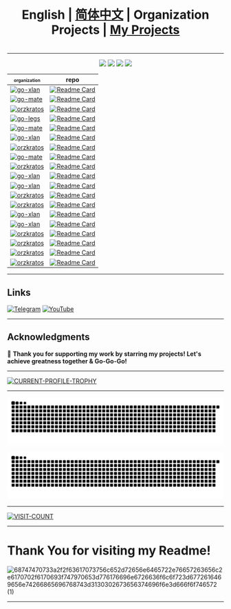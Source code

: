 <h4 align="center" style="font-size: 2.0em;"><strong>English</strong> | <a href="./README.zh.md">简体中文</a> | <strong>Organization Projects</strong> | <a href="../README.md">My Projects</a></h4>

---

<div align="center">

<!-- 这是一个注释，它不会在渲染时显示出来，这是项目列表的起始位置 -->

<a href="https://github.com/orgs/go-xlan/repositories"><img src="https://img.shields.io/badge/go+xlan-%2391C4A4.svg?style=flat&logoColor=white" height="40"></a>
<a href="https://github.com/orgs/go-mate/repositories"><img src="https://img.shields.io/badge/go+mate-%2335A8D5.svg?style=flat&logoColor=white" height="40"></a>
<a href="https://github.com/orgs/orzkratos/repositories"><img src="https://img.shields.io/badge/orzkratos-%2320B2AA.svg?style=flat&logoColor=white" height="40"></a>
<a href="https://github.com/orgs/go-legs/repositories"><img src="https://img.shields.io/badge/go+legs-%23DC143C.svg?style=flat&logoColor=white" height="40"></a>

| **<span style="font-size: 10px;">organization</span>** | **repo** |
|----------|----------|
| [![go-xlan](https://img.shields.io/badge/go+xlan-%23FF1493.svg?style=flat&logoColor=white)](https://github.com/go-xlan) | [![Readme Card](https://github-readme-stats.vercel.app/api/pin/?username=go-xlan&repo=gogitv5git&theme=apprentice)](https://github.com/go-xlan/gogitv5git) |
| [![go-mate](https://img.shields.io/badge/go+mate-%23FFD700.svg?style=flat&logoColor=white)](https://github.com/go-mate) | [![Readme Card](https://github-readme-stats.vercel.app/api/pin/?username=go-mate&repo=depbump&theme=holi)](https://github.com/go-mate/depbump) |
| [![orzkratos](https://img.shields.io/badge/orzkratos-%23F2D330.svg?style=flat&logoColor=white)](https://github.com/orzkratos) | [![Readme Card](https://github-readme-stats.vercel.app/api/pin/?username=orzkratos&repo=apmkratos&theme=great-gatsby)](https://github.com/orzkratos/apmkratos) |
| [![go-legs](https://img.shields.io/badge/go+legs-%2332CD32.svg?style=flat&logoColor=white)](https://github.com/go-legs) | [![Readme Card](https://github-readme-stats.vercel.app/api/pin/?username=go-legs&repo=.github&theme=bear)](https://github.com/go-legs/.github) |
| [![go-mate](https://img.shields.io/badge/go+mate-%2391C4A4.svg?style=flat&logoColor=white)](https://github.com/go-mate) | [![Readme Card](https://github-readme-stats.vercel.app/api/pin/?username=go-mate&repo=replicago&theme=solarized-light)](https://github.com/go-mate/replicago) |
| [![go-xlan](https://img.shields.io/badge/go+xlan-%238A2BE2.svg?style=flat&logoColor=white)](https://github.com/go-xlan) | [![Readme Card](https://github-readme-stats.vercel.app/api/pin/?username=go-xlan&repo=elasticapm&theme=onedark)](https://github.com/go-xlan/elasticapm) |
| [![orzkratos](https://img.shields.io/badge/orzkratos-%23F2D330.svg?style=flat&logoColor=white)](https://github.com/orzkratos) | [![Readme Card](https://github-readme-stats.vercel.app/api/pin/?username=orzkratos&repo=swaggokratos&theme=cobalt2)](https://github.com/orzkratos/swaggokratos) |
| [![go-mate](https://img.shields.io/badge/go+mate-%23FF5733.svg?style=flat&logoColor=white)](https://github.com/go-mate) | [![Readme Card](https://github-readme-stats.vercel.app/api/pin/?username=go-mate&repo=.github&theme=yeblu)](https://github.com/go-mate/.github) |
| [![orzkratos](https://img.shields.io/badge/orzkratos-%2320B2AA.svg?style=flat&logoColor=white)](https://github.com/orzkratos) | [![Readme Card](https://github-readme-stats.vercel.app/api/pin/?username=orzkratos&repo=zapzkratos&theme=calm)](https://github.com/orzkratos/zapzkratos) |
| [![go-xlan](https://img.shields.io/badge/go+xlan-%2395C59D.svg?style=flat&logoColor=white)](https://github.com/go-xlan) | [![Readme Card](https://github-readme-stats.vercel.app/api/pin/?username=go-xlan&repo=gogitosgcm&theme=city_lights)](https://github.com/go-xlan/gogitosgcm) |
| [![go-xlan](https://img.shields.io/badge/go+xlan-%23DC143C.svg?style=flat&logoColor=white)](https://github.com/go-xlan) | [![Readme Card](https://github-readme-stats.vercel.app/api/pin/?username=go-xlan&repo=redissuo&theme=cobalt)](https://github.com/go-xlan/redissuo) |
| [![orzkratos](https://img.shields.io/badge/orzkratos-%2395C59D.svg?style=flat&logoColor=white)](https://github.com/orzkratos) | [![Readme Card](https://github-readme-stats.vercel.app/api/pin/?username=orzkratos&repo=vue3kratos&theme=buefy)](https://github.com/orzkratos/vue3kratos) |
| [![orzkratos](https://img.shields.io/badge/orzkratos-%23F2D330.svg?style=flat&logoColor=white)](https://github.com/orzkratos) | [![Readme Card](https://github-readme-stats.vercel.app/api/pin/?username=orzkratos&repo=authkratos&theme=flag-india)](https://github.com/orzkratos/authkratos) |
| [![go-xlan](https://img.shields.io/badge/go+xlan-%233CB371.svg?style=flat&logoColor=white)](https://github.com/go-xlan) | [![Readme Card](https://github-readme-stats.vercel.app/api/pin/?username=go-xlan&repo=goyamlv3up&theme=swift)](https://github.com/go-xlan/goyamlv3up) |
| [![go-xlan](https://img.shields.io/badge/go+xlan-%2391C4A4.svg?style=flat&logoColor=white)](https://github.com/go-xlan) | [![Readme Card](https://github-readme-stats.vercel.app/api/pin/?username=go-xlan&repo=.github&theme=nord)](https://github.com/go-xlan/.github) |
| [![orzkratos](https://img.shields.io/badge/orzkratos-%23F09F3B.svg?style=flat&logoColor=white)](https://github.com/orzkratos) | [![Readme Card](https://github-readme-stats.vercel.app/api/pin/?username=orzkratos&repo=gormkratos&theme=default_repocard)](https://github.com/orzkratos/gormkratos) |
| [![orzkratos](https://img.shields.io/badge/orzkratos-%2391C4A4.svg?style=flat&logoColor=white)](https://github.com/orzkratos) | [![Readme Card](https://github-readme-stats.vercel.app/api/pin/?username=orzkratos&repo=erkkratos&theme=maroongold)](https://github.com/orzkratos/erkkratos) |
| [![orzkratos](https://img.shields.io/badge/orzkratos-%237D4B91.svg?style=flat&logoColor=white)](https://github.com/orzkratos) | [![Readme Card](https://github-readme-stats.vercel.app/api/pin/?username=orzkratos&repo=wire2kratos&theme=blue_navy)](https://github.com/orzkratos/wire2kratos) |
| [![orzkratos](https://img.shields.io/badge/orzkratos-%2335A8D5.svg?style=flat&logoColor=white)](https://github.com/orzkratos) | [![Readme Card](https://github-readme-stats.vercel.app/api/pin/?username=orzkratos&repo=.github&theme=shades-of-purple)](https://github.com/orzkratos/.github) |

<!-- 这是一个注释，它不会在渲染时显示出来，这是项目列表的终止位置 -->

</div>

---

## Links

[![Telegram](https://img.shields.io/badge/-Telegram-f5e0dc?style=for-the-badge&logo=telegram&logoColor=27A0D9)](https://t.me/yyle88)
[![YouTube](https://img.shields.io/badge/-YouTube-f2cdcd?style=for-the-badge&logo=YouTube&logoColor=FF0000)](https://www.youtube.com/@%E6%9D%A8%E4%BA%A6%E4%B9%901990/videos)

---

## Acknowledgments

🌟 **Thank you for supporting my work by starring my projects! Let's achieve greatness together & Go-Go-Go!**

---

[![CURRENT-PROFILE-TROPHY](https://github-profile-trophy.vercel.app/?username=yyle88)](https://github.com/yyle88)

---

![github contribution grid snake animation](https://raw.githubusercontent.com/yyle88/yyle88/snake/github-contribution-grid-snake-dark.svg#gh-dark-mode-only)

![github contribution grid snake animation](https://raw.githubusercontent.com/yyle88/yyle88/snake/github-contribution-grid-snake.svg#gh-light-mode-only)

---

[![VISIT-COUNT](https://visitcount.itsvg.in/api?id=yyle88&label=profile-views&pretty=true)](https://visitcount.itsvg.in)

---

# Thank You for visiting my Readme!

![68747470733a2f2f63617073756c652d72656e6465722e76657263656c2e6170702f6170693f747970653d776176696e6726636f6c6f723d6772616469656e74266865696768743d3130302673656374696f6e3d666f6f746572 (1)](https://github.com/user-attachments/assets/e599b0c5-b812-4e11-908a-2bdec8c97c5f)

---

